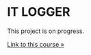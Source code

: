 # IT LOGGER

This project is on progress.

[Link to this course &raquo;](https://www.udemy.com/course/modern-react-front-to-back/)
